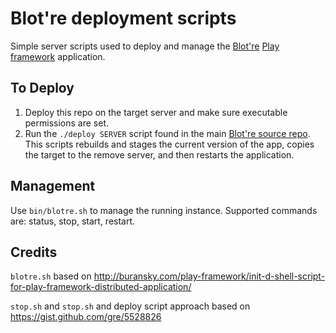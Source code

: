 # Blot're deployment scripts

Simple server scripts used to deploy and manage the [Blot're][blotre] [Play framework][play] application.

## To Deploy
1. Deploy this repo on the target server and make sure executable permissions are set.
2. Run the `./deploy SERVER` script found in the main [Blot're source repo][src].
    This scripts rebuilds and stages the current version of the app, copies the target to the remove server, and then restarts the application.

## Management
Use `bin/blotre.sh` to manage the running instance. Supported commands are: status, stop, start, restart.


## Credits
`blotre.sh` based on http://buransky.com/play-framework/init-d-shell-script-for-play-framework-distributed-application/

`stop.sh` and `stop.sh` and deploy script approach based on https://gist.github.com/gre/5528826


[src]: https://github.com/Blotre/blotre
[blotre]: https://blot.re
[play]: https://www.playframework.com
